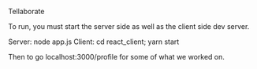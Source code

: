 Tellaborate

To run, you must start the server side as well as the client side dev server.

Server: node app.js
Client: cd react_client; yarn start

Then to go localhost:3000/profile for some of what we worked on.
